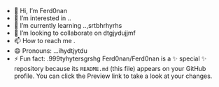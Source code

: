 - 👋 Hi, I’m Ferd0nan
- 👀 I’m interested in ..
- 🌱 I’m currently learning ..,srtbhrhyrhs
- 💞️ I’m looking to collaborate on dtgjydujjmf
- 📫 How to reach me .
- 😄 Pronouns: ...ihydtjytdu
- ⚡ Fun fact: .999tyhytersgrshg
Ferd0nan/Ferd0nan is a ✨ special ✨ repository because its `README.md` (this file) appears on your GitHub profile.
You can click the Preview link to take a look at your changes.
